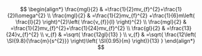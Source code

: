 $$
\begin{align*}
\frac{mgl}{2} & =\frac{1}{2}mv_{f}^{2}+\frac{1}{2}I\omega^{2} \\
\frac{mgl}{2} & =\frac{1}{2}mv_{f}^{2} +\frac{1}{6}m\left( \frac{l}{2} \right)^{2}\left( \frac{v_{f}}{l} \right)^{2} \\
\frac{mgl}{2} & =\frac{1}{2}mv_{f}^{2}+\frac{1}{24}mv_{f}^{2} \\
\frac{gl}{2} & =\frac{13}{24}v_{f}^{2} \\
v_{f} & =\sqrt{ \frac{12gl}{13} } \\
v_{f} & =\sqrt{ \frac{12\left( \SI{9.8}{\frac{m}{s^{2}}} \right)\left( \SI{0.95}{m} \right)}{13} }
\end{align*}
$$